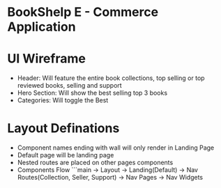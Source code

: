 # BookShelp E - Commerce Application

# UI Wireframe

- Header: Will feature the entire book collections, top selling or top reviewed books, selling and support
- Hero Section: Will show the best selling top 3 books
- Categories: Will toggle the Best

<h1>Layout Definations</h1>

- Component names ending with wall will only render in Landing Page
- Default page will be landing page
- Nested routes are placed on other pages components
- Components Flow ```main -> Layout -> Landing(Default) -> Nav Routes(Collection, Seller, Support) -> Nav Pages -> Nav Widgets
